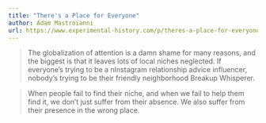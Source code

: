 ```yaml
---
title: "There's a Place for Everyone"
author: Adam Mastroianni
url: https://www.experimental-history.com/p/theres-a-place-for-everyone
---
```


> The globalization of attention is a damn shame for many reasons, and the biggest is that it leaves lots of local niches neglected. If everyone’s trying to be a nInstagram relationship advice influencer, nobody’s trying to be their friendly neighborhood Breakup Whisperer.


> When people fail to find their niche, and when we fail to help them find it, we don’t just suffer from their absence. We also suffer from their presence in the wrong place.




